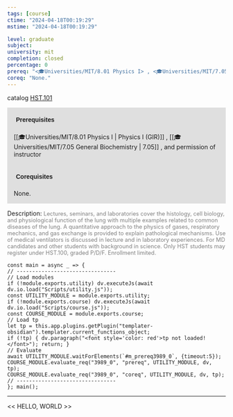 ```yaml
---
tags: [course]
ctime: "2024-04-18T00:19:29"
mstime: "2024-04-18T00:19:29"

level: graduate
subject: 
university: mit
completion: closed
percentage: 0
prereq: "<🎓Universities/MIT/8.01 Physics I> , <🎓Universities/MIT/7.05 General Biochemistry> , and permission of instructor"
coreq: "None."
---
```


catalog [HST.101](http://student.mit.edu/catalog/mHSTa.html#HST.101)

<span style="display: block; padding: 15px; background-color: rgb(100, 100, 100, 0.2);"><font id="m_prereq3989_0" style="display: block; font-family: Arial, sans-serif; font-weight: bold; padding: 5px">Prerequisites</font><br><span id="prereq3989_0">[[🎓Universities/MIT/8.01 Physics I | Physics I (GIR)]] , [[🎓Universities/MIT/7.05 General Biochemistry | 7.05]] , and permission of instructor</span></span>
<span style="display: block; padding: 15px; background-color: rgb(100, 100, 100, 0.2);"><font id="m_coreq3989_0" style="display: block; font-family: Arial, sans-serif; font-weight: bold; padding: 5px">Corequisites</font><br><span id="coreq3989_0">None.</span></span>

<font style="">Description:</font>
<font style="color: grey; font-size: 0.8rem;">Lectures, seminars, and laboratories cover the histology, cell biology, and physiological function of the lung with multiple examples related to common diseases of the lung. A quantitative approach to the physics of gases, respiratory mechanics, and gas exchange is provided to explain pathological mechanisms. Use of medical ventilators is discussed in lecture and in laboratory experiences. For MD candidates and other students with background in science. Only HST students may register under HST.100, graded P/D/F. Enrollment limited.</font>

```dataviewjs
const main = async _ => {
// --------------------------------
// Load modules
if (!module.exports.utility) dv.executeJs(await dv.io.load("Scripts/utility.js"));
const UTILITY_MODULE = module.exports.utility;
if (!module.exports.course) dv.executeJs(await dv.io.load("Scripts/course.js"));
const COURSE_MODULE = module.exports.course;
// Load tp
let tp = this.app.plugins.getPlugin("templater-obsidian").templater.current_functions_object;
if (!tp) { dv.paragraph("<font style='color: red'>tp not loaded!</font>"); return; }
// Evaluate
await UTILITY_MODULE.waitForElements(`#m_prereq3989_0`, {timeout:5});
COURSE_MODULE.evaluate_req("3989_0", "prereq", UTILITY_MODULE, dv, tp);
COURSE_MODULE.evaluate_req("3989_0", "coreq", UTILITY_MODULE, dv, tp);
// --------------------------------
}; main();
```

---

<< HELLO, WORLD >>
